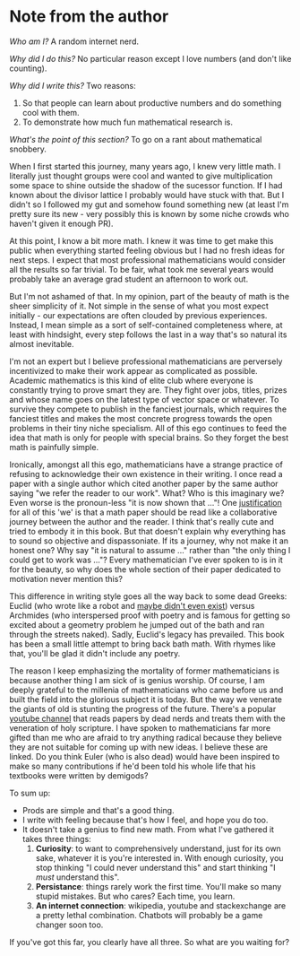 # Note from the author

*Who am I?* A random internet nerd.

*Why did I do this?* No particular reason except I love numbers (and don't like counting).

*Why did I write this?* Two reasons:
1. So that people can learn about productive numbers and do something cool with them.
2. To demonstrate how much fun mathematical research is.

*What's the point of this section?* To go on a rant about mathematical snobbery.

When I first started this journey, many years ago, I knew very little math. I literally just thought groups were cool and wanted to give multiplication some space to shine outside the shadow of the sucessor function. If I had known about the divisor lattice I probably would have stuck with that. But I didn't so I followed my gut and somehow found something new (at least I'm pretty sure its new - very possibly this is known by some niche crowds who haven't given it enough PR).

At this point, I know a bit more math. I knew it was time to get make this public when everything started feeling obvious but I had no fresh ideas for next steps. I expect that most professional mathematicians would consider all the results so far trivial. To be fair, what took me several years would probably take an average grad student an afternoon to work out. 

But I'm not ashamed of that. In my opinion, part of the beauty of math is the sheer simplicity of it. Not simple in the sense of what you most expect initially - our expectations are often clouded by previous experiences. Instead, I mean simple as a sort of self-contained completeness where, at least with hindsight, every step follows the last in a way that's so natural its almost inevitable.

I'm not an expert but I believe professional mathematicians are perversely incentivized to make their work appear as complicated as possible. Academic mathematics is this kind of elite club where everyone is constantly trying to prove smart they are. They fight over jobs, titles, prizes and whose name goes on the latest type of vector space or whatever. To survive they compete to publish in the fanciest journals, which requires the fanciest titles and makes the most concrete progress towards the open problems in their tiny niche specialism. All of this ego continues to feed the idea that math is only for people with special brains. So they forget the best math is painfully simple.

Ironically, amongst all this ego, mathematicians have a strange practice of refusing to acknowledge their own existence in their writing. I once read a paper with a single author which cited another paper by the same author saying "we refer the reader to our work". What? Who is this imaginary we? Even worse is the pronoun-less "it is now shown that ..."! One [justification](https://math.stackexchange.com/questions/1305775/why-do-single-author-math-papers-use-we-instead-of-i) for all of this 'we' is that a math paper should be read like a collaborative journey between the author and the reader. I think that's really cute and tried to embody it in this book. But that doesn't explain why everything has to sound so objective and dispassoniate. If its a journey, why not make it an honest one? Why say "it is natural to assume ..." rather than "the only thing I could get to work was ..."? Every mathematician I've ever spoken to is in it for the beauty, so why does the whole section of their paper dedicated to motivation never mention this?

This difference in writing style goes all the way back to some dead Greeks: Euclid (who wrote like a robot and [maybe didn't even exist](https://hsm.stackexchange.com/questions/2764/is-there-any-historical-evidence-maintaining-that-euclid-was-a-single-person)) versus Archmides (who interspersed proof with poetry and is famous for getting so excited about a geometry problem he jumped out of the bath and ran through the streets naked). Sadly, Euclid's legacy has prevailed. This book has been a small little attempt to bring back bath math. With rhymes like that, you'll be glad it didn't include any poetry.

The reason I keep emphasizing the mortality of former mathematicians is because another thing I am sick of is genius worship. Of course, I am deeply grateful to the millenia of mathematicians who came before us and built the field into the glorious subject it is today. But the way we venerate the giants of old is stunting the progress of the future. There's a popular [youtube channel](https://www.youtube.com/playlist?list=PLATpsZGmpkg98pdBHE3EH2sewzSWL8XPb) that reads papers by dead nerds and treats them with the veneration of holy scripture. I have spoken to mathematicians far more gifted than me who are afraid to try anything radical because they believe they are not suitable for coming up with new ideas. I believe these are linked. Do you think Euler (who is also dead) would have been inspired to make so many contributions if he'd been told his whole life that his textbooks were written by demigods?

To sum up:
* Prods are simple and that's a good thing. 
* I write with feeling because that's how I feel, and hope you do too. 
* It doesn't take a genius to find new math. From what I've gathered it takes three things:
  1. **Curiosity**: to want to comprehensively understand, just for its own sake, whatever it is you're interested in. With enough curiosity, you stop thinking "I could never understand this" and start thinking "I *must* understand this". 
  2. **Persistance**: things rarely work the first time. You'll make so many stupid mistakes. But who cares? Each time, you learn.
  3. **An internet connection**: wikipedia, youtube and stackexchange are a pretty lethal combination. Chatbots will probably be a game changer soon too.

If you've got this far, you clearly have all three. So what are you waiting for?